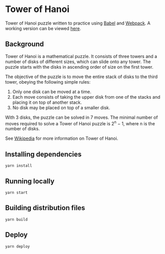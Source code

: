 # Tower of Hanoi

Tower of Hanoi puzzle written to practice using [Babel](http://babeljs.io/) and [Webpack](https://webpack.js.org/).
A working version can be viewed [here](https://vanillaslice.github.io/tower-of-hanoi/).

## Background
Tower of Hanoi is a mathematical puzzle. It consists of three towers and a number of disks of different sizes, which can slide onto any tower. The puzzle starts with the disks in ascending order of size on the first tower.

The objective of the puzzle is to move the entire stack of disks to the third tower, obeying the following simple rules:

1. Only one disk can be moved at a time.
2. Each move consists of taking the upper disk from one of the stacks and placing it on top of another stack.
3. No disk may be placed on top of a smaller disk.

With 3 disks, the puzzle can be solved in 7 moves. The minimal number of moves required to solve a Tower of Hanoi puzzle is 2<sup>n</sup> − 1, where n is the number of disks.

See [Wikipedia](https://en.wikipedia.org/wiki/Tower_of_Hanoi) for more information on Tower of Hanoi.

## Installing dependencies
```
yarn install
```

## Running locally
```
yarn start
```

## Building distribution files
```
yarn build
```

## Deploy
```
yarn deploy
```
